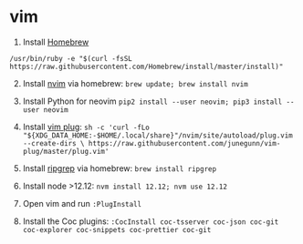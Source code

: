 # vim

1.  Install [Homebrew](https://brew.sh/)

```
/usr/bin/ruby -e "$(curl -fsSL https://raw.githubusercontent.com/Homebrew/install/master/install)"
```

2.  Install [nvim](https://neovim.io/) via homebrew: `brew update; brew install nvim`

3.  Install Python for neovim `pip2 install --user neovim; pip3 install --user neovim`

4. Install [vim plug](https://github.com/junegunn/vim-plug): `sh -c 'curl -fLo "${XDG_DATA_HOME:-$HOME/.local/share}"/nvim/site/autoload/plug.vim --create-dirs \
       https://raw.githubusercontent.com/junegunn/vim-plug/master/plug.vim'`

5. Install [ripgrep](https://github.com/BurntSushi/ripgrep#installation) via homebrew: `brew install ripgrep`

6. Install node >12.12: `nvm install 12.12; nvm use 12.12`

7. Open vim and run `:PlugInstall`

8. Install the Coc plugins: `:CocInstall coc-tsserver coc-json coc-git coc-explorer coc-snippets coc-prettier coc-git`
